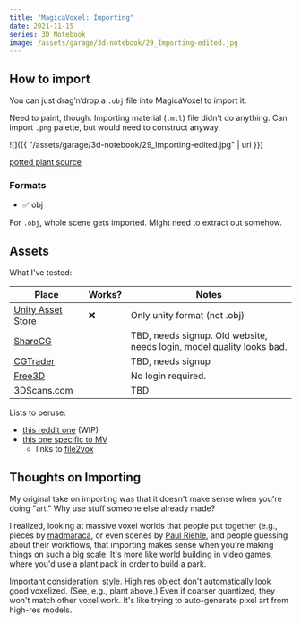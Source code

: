 ```yaml
---
title: "MagicaVoxel: Importing"
date: 2021-11-15
series: 3D Notebook
image: /assets/garage/3d-notebook/29_Importing-edited.jpg
---
```


## How to import

You can just drag’n’drop a `.obj` file into MagicaVoxel to import it.

Need to paint, though. Importing material (`.mtl`) file didn't do anything. Can import `.png` palette, but would need to construct anyway.

![]({{ "/assets/garage/3d-notebook/29_Importing-edited.jpg" | url }})

<p class="figcaption">
<a href="https://free3d.com/3d-model/indoor-pot-plant-77983.html">
potted plant source
</a>
</p>

### Formats

- ✅ obj

For `.obj`, whole scene gets imported. Might need to extract out somehow.

## Assets

What I've tested:

Place             | Works?   | Notes
---               | ---      | ---
[Unity Asset Store](https://assetstore.unity.com/?category=3d&free=true) | ❌ | Only unity format (not .obj)
[ShareCG](https://sharecg.com/b/5/3D-Models/) | | TBD, needs signup. Old website, needs login, model quality looks bad.
[CGTrader](https://www.cgtrader.com/3d-models?free=1) | | TBD, needs signup
[Free3D](https://free3d.com/3d-models/obj) | | No login required.
3DScans.com | | TBD

Lists to peruse:

- [this reddit one](https://www.reddit.com/r/gamedev/comments/9h86m9/what_are_good_repositories_for_free_3d_models/) (WIP)
- [this one specific to MV](https://thebitcave.gitbook.io/magicavoxel-resources/exporting-models/importing-3d-models)
    - links to [file2vox](https://github.com/Zarbuz/FileToVox)

## Thoughts on Importing

My original take on importing was that it doesn't make sense when you're doing "art." Why use stuff someone else already made?

I realized, looking at massive voxel worlds that people put together (e.g., pieces by [madmaraca](https://www.artstation.com/madmaraca), or even scenes by [Paul Riehle](https://dribbble.com/paulriehle), and people guessing about their workflows, that importing makes sense when you're making things on such a big scale. It's more like world building in video games, where you'd use a plant pack in order to build a park.

Important consideration: style. High res object don't automatically look good voxelized. (See, e.g., plant above.) Even if coarser quantized, they won't match other voxel work. It's like trying to auto-generate pixel art from high-res models.
